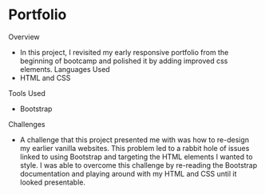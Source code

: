 # Portfolio
Overview
- In this project, I revisited my early responsive portfolio from the beginning of bootcamp and polished it by adding improved css elements.
Languages Used
- HTML and CSS

Tools Used
- Bootstrap

Challenges
- A challenge that this project presented me with was how to re-design my earlier vanilla websites. This problem led to a rabbit hole of issues linked to using Bootstrap and targeting the HTML elements I wanted to style. I was able to overcome this challenge by re-reading the Bootstrap documentation and playing around with my HTML and CSS until it looked presentable.
